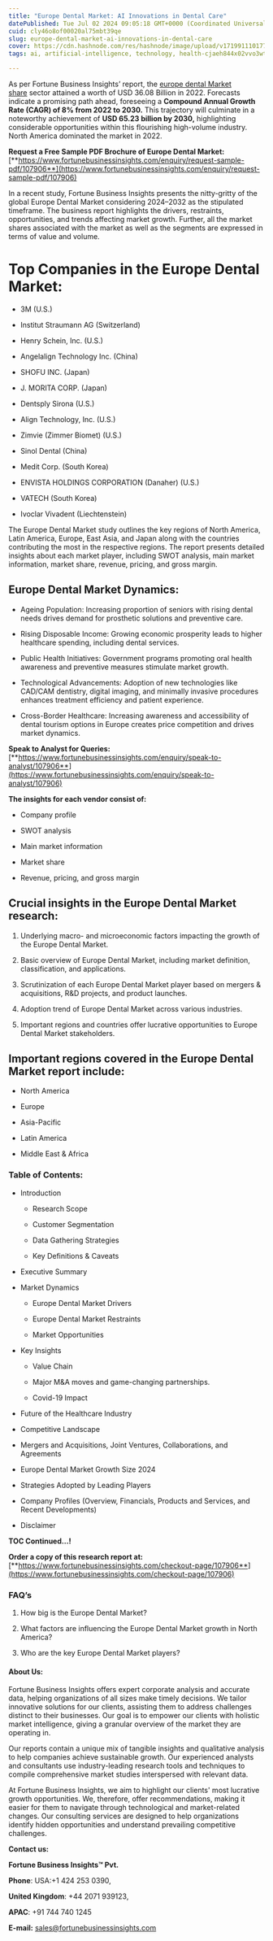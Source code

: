 ```yaml
---
title: "Europe Dental Market: AI Innovations in Dental Care"
datePublished: Tue Jul 02 2024 09:05:18 GMT+0000 (Coordinated Universal Time)
cuid: cly46o8of00020al75mbt39qe
slug: europe-dental-market-ai-innovations-in-dental-care
cover: https://cdn.hashnode.com/res/hashnode/image/upload/v1719911101771/36259761-00af-4e82-ba13-2cf6c3510cea.png
tags: ai, artificial-intelligence, technology, health-cjaeh844x02vvo3wtj5r2s75q, healthcare

---
```


As per Fortune Business Insights’ report, the [europe dental Market share](https://www.fortunebusinessinsights.com/europe-dental-market-107906) sector attained a worth of USD 36.08 Billion in 2022. Forecasts indicate a promising path ahead, foreseeing a **Compound Annual Growth Rate (CAGR) of 8% from 2022 to 2030.** This trajectory will culminate in a noteworthy achievement of **USD 65.23 billion by 2030,** highlighting considerable opportunities within this flourishing high-volume industry. North America dominated the market in 2022.

**Request a Free Sample PDF Brochure of Europe Dental Market:** [**https://www.fortunebusinessinsights.com/enquiry/request-sample-pdf/107906**](https://www.fortunebusinessinsights.com/enquiry/request-sample-pdf/107906)

In a recent study, Fortune Business Insights presents the nitty-gritty of the global Europe Dental Market considering 2024–2032 as the stipulated timeframe. The business report highlights the drivers, restraints, opportunities, and trends affecting market growth. Further, all the market shares associated with the market as well as the segments are expressed in terms of value and volume.

# **Top Companies in the Europe Dental Market:**

* 3M (U.S.)
    
* Institut Straumann AG (Switzerland)
    
* Henry Schein, Inc. (U.S.)
    
* Angelalign Technology Inc. (China)
    
* SHOFU INC. (Japan)
    
* J. MORITA CORP. (Japan)
    
* Dentsply Sirona (U.S.)
    
* Align Technology, Inc. (U.S.)
    
* Zimvie (Zimmer Biomet) (U.S.)
    
* Sinol Dental (China)
    
* Medit Corp. (South Korea)
    
* ENVISTA HOLDINGS CORPORATION (Danaher) (U.S.)
    
* VATECH (South Korea)
    
* Ivoclar Vivadent (Liechtenstein)
    

The Europe Dental Market study outlines the key regions of North America, Latin America, Europe, East Asia, and Japan along with the countries contributing the most in the respective regions. The report presents detailed insights about each market player, including SWOT analysis, main market information, market share, revenue, pricing, and gross margin.

## Europe Dental Market **Dynamics**:

* Ageing Population: Increasing proportion of seniors with rising dental needs drives demand for prosthetic solutions and preventive care.
    
* Rising Disposable Income: Growing economic prosperity leads to higher healthcare spending, including dental services.
    
* Public Health Initiatives: Government programs promoting oral health awareness and preventive measures stimulate market growth.
    
* Technological Advancements: Adoption of new technologies like CAD/CAM dentistry, digital imaging, and minimally invasive procedures enhances treatment efficiency and patient experience.
    
* Cross-Border Healthcare: Increasing awareness and accessibility of dental tourism options in Europe creates price competition and drives market dynamics.
    

**Speak to Analyst for Queries:** [**https://www.fortunebusinessinsights.com/enquiry/speak-to-analyst/107906**](https://www.fortunebusinessinsights.com/enquiry/speak-to-analyst/107906)

**The insights for each vendor consist of:**

* Company profile
    
* SWOT analysis
    
* Main market information
    
* Market share
    
* Revenue, pricing, and gross margin
    

## **Crucial insights in the Europe Dental Market research:**

1. Underlying macro- and microeconomic factors impacting the growth of the Europe Dental Market.
    
2. Basic overview of Europe Dental Market, including market definition, classification, and applications.
    
3. Scrutinization of each Europe Dental Market player based on mergers & acquisitions, R&D projects, and product launches.
    
4. Adoption trend of Europe Dental Market across various industries.
    
5. Important regions and countries offer lucrative opportunities to Europe Dental Market stakeholders.
    

## **Important regions covered in the Europe Dental Market report include:**

* North America
    
* Europe
    
* Asia-Pacific
    
* Latin America
    
* Middle East & Africa
    

### **Table of Contents:**

* Introduction
    
    * Research Scope
        
    * Customer Segmentation
        
    * Data Gathering Strategies
        
    * Key Definitions & Caveats
        
* Executive Summary
    
* Market Dynamics
    
    * Europe Dental Market Drivers
        
    * Europe Dental Market Restraints
        
    * Market Opportunities
        
* Key Insights
    
    * Value Chain
        
    * Major M&A moves and game-changing partnerships.
        
    * Covid-19 Impact
        
* Future of the Healthcare Industry
    
* Competitive Landscape
    
* Mergers and Acquisitions, Joint Ventures, Collaborations, and Agreements
    
* Europe Dental Market Growth Size 2024
    
* Strategies Adopted by Leading Players
    
* Company Profiles (Overview, Financials, Products and Services, and Recent Developments)
    
* Disclaimer
    

**TOC Continued…!**

**Order a copy of this research report at:** [**https://www.fortunebusinessinsights.com/checkout-page/107906**](https://www.fortunebusinessinsights.com/checkout-page/107906)

### **FAQ’s**

1. How big is the Europe Dental Market?
    
2. What factors are influencing the Europe Dental Market growth in North America?
    
3. Who are the key Europe Dental Market players?
    

#### **About Us:**

Fortune Business Insights offers expert corporate analysis and accurate data, helping organizations of all sizes make timely decisions. We tailor innovative solutions for our clients, assisting them to address challenges distinct to their businesses. Our goal is to empower our clients with holistic market intelligence, giving a granular overview of the market they are operating in.

Our reports contain a unique mix of tangible insights and qualitative analysis to help companies achieve sustainable growth. Our experienced analysts and consultants use industry-leading research tools and techniques to compile comprehensive market studies interspersed with relevant data.

At Fortune Business Insights, we aim to highlight our clients' most lucrative growth opportunities. We, therefore, offer recommendations, making it easier for them to navigate through technological and market-related changes. Our consulting services are designed to help organizations identify hidden opportunities and understand prevailing competitive challenges.

**Contact us:**

**Fortune Business Insights™ Pvt.**

**Phone**: USA:+1 424 253 0390,

**United Kingdom**: +44 2071 939123,

**APAC**: +91 744 740 1245

**E-mail:** [sales@fortunebusinessinsights.com](mailto:sales@fortunebusinessinsights.com)